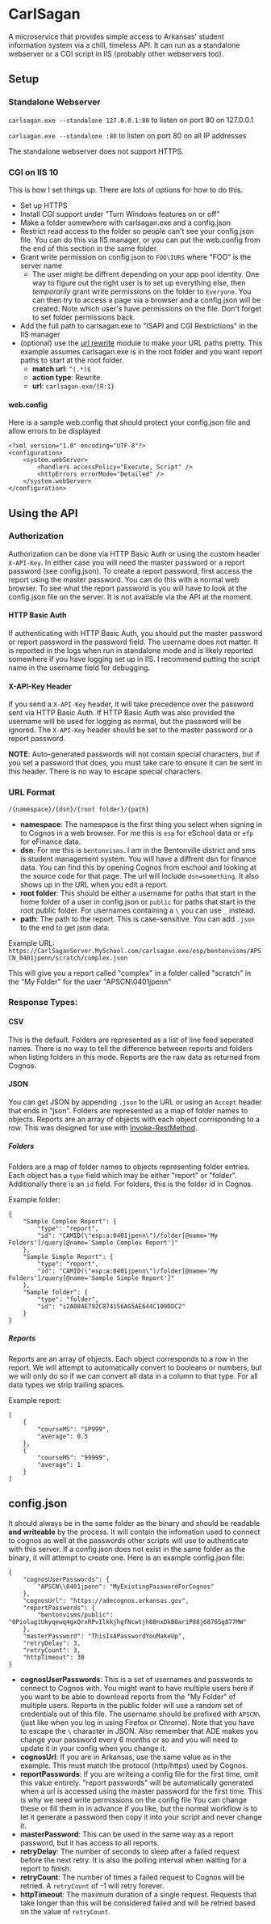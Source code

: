 # CarlSagan
A microservice that provides simple access to Arkansas' student information system via a chill, timeless API. It can run as a standalone webserver or a CGI script in IIS (probably other webservers too).

## Setup

### Standalone Webserver
`carlsagan.exe --standalone 127.0.0.1:80` to listen on port 80 on 127.0.0.1

`carlsagan.exe --standalone :80` to listen on port 80 on all IP addresses

The standalone webserver does not support HTTPS.

### CGI on IIS 10
This is how I set things up. There are lots of options for how to do this.
* Set up HTTPS
* Install CGI support under "Turn Windows features on or off"
* Make a folder somewhere with carlsagan.exe and a config.json
* Restrict read access to the folder so people can't see your config.json file. You can do this via IIS manager, or you can put the web.config from the end of this section in the same folder.
* Grant write permission on config.json to `FOO\IURS` where "FOO" is the server name
	* The user might be diffrent depending on your app pool identity. One way to figure out the right user is to set up everything else, then *temporarily* grant write permissions on the folder to `Everyone`. You can then try to access a page via a browser and a config.json will be created. Note which user's have permissions on the file. Don't forget to set folder permissions back.
* Add the full path to carlsagan.exe to "ISAPI and CGI Restrictions" in the IIS manager
* (optional) use the [url rewrite](https://www.iis.net/downloads/microsoft/url-rewrite) module to make your URL paths pretty. This example assumes carlsagan.exe is in the root folder and you want report paths to start at the root folder.
	* **match url**: `^(.*)$`
	* **action type**: Rewrite
	* **url**: `carlsagan.exe/{R:1}`

#### web.config
Here is a sample web.config that should protect your config.json file and allow errors to be displayed
```
<?xml version="1.0" encoding="UTF-8"?>
<configuration>
	<system.webServer>
		<handlers accessPolicy="Execute, Script" />
		<httpErrors errorMode="Detailed" />
	</system.webServer>
</configuration>
```

## Using the API

### Authorization
Authorization can be done via HTTP Basic Auth or using the custom header `X-API-Key`. In either case you will need the master password or a report password (see config.json). To create a report password, first access the report using the master password. You can do this with a normal web browser. To see what the report password is you will have to look at the config.json file on the server. It is not available via the API at the moment.
#### HTTP Basic Auth
If authenticating with HTTP Basic Auth, you should put the master password or report password in the password field. The username does not matter. It is reported in the logs when run in standalone mode and is likely reported somewhere if you have logging set up in IIS. I recommend putting the script name in the username field for debugging.

#### X-API-Key Header
If you send a `X-API-Key` header, it will take precedence over the password sent via HTTP Basic Auth. If HTTP Basic Auth was also provided the username will be used for logging as normal, but the password will be ignored. The `X-API-Key` header should be set to the master password or a report password.

**NOTE**: Auto-generated passwords will not contain special characters, but if you set a password that does, you must take care to ensure it can be sent in this header. There is no way to escape special characters.

### URL Format
`/{namespace}/{dsn}/{root folder}/{path}`

* **namespace**: The namespace is the first thing you select when signing in to Cognos in a web browser. For me this is `esp` for eSchool data or `efp` for eFinance data.
* **dsn**: For me this is `bentonvisms`. I am in the Bentonville district and sms is student management system. You will have a diffrent dsn for finance data. You can find this by opening Cognos from eschool and looking at the source code for that page. The url will include `dsn=something`. It also shows up in the URL when you edit a report.
* **root folder**: This should be either a username for paths that start in the home folder of a user in config.json or `public` for paths that start in the root public folder. For usernames containing a `\` you can use `_` instead.
* **path**: The path to the report. This is case-sensitive. You can add `.json` to the end to get json data.

Example URL: `https://CarlSaganServer.MySchool.com/carlsagan.exe/esp/bentonvisms/APSCN_0401jpenn/scratch/complex.json`

This will give you a report called "complex" in a folder called "scratch" in the "My Folder" for the user "APSCN\\0401jpenn"

### Response Types:
#### CSV
This is the default. Folders are represented as a list of line feed seperated names. There is no way to tell the difference between reports and folders when listing folders in this mode. Reports are the raw data as returned from Cognos.

#### JSON
You can get JSON by appending `.json` to the URL or using an `Accept` header that ends in "json". Folders are represented as a map of folder names to objects. Reports are an array of objects with each object corrisponding to a row. This was designed for use with [Invoke-RestMethod](https://docs.microsoft.com/en-us/powershell/module/microsoft.powershell.utility/Invoke-RestMethod).

##### Folders
Folders are a map of folder names to objects representing folder entries. Each object has a `type` field which may be either "report" or "folder". Additionally there is an `id` field. For folders, this is the folder id in Cognos.

Example folder:
```
{
	"Sample Complex Report": {
		"type": "report",
		"id": "CAMID(\"esp:a:0401jpenn\")/folder[@name='My Folders']/query[@name='Sample Complex Report']"
	},
	"Sample Simple Report": {
		"type": "report",
		"id": "CAMID(\"esp:a:0401jpenn\")/folder[@name='My Folders']/query[@name='Sample Simple Report']"
	},
	"Sample folder": {
		"type": "folder",
		"id": "i2A084E792C874156AG5AE644C109DDC2"
	}
}
```

##### Reports
Reports are an array of objects. Each object corresponds to a row in the report. We will attempt to automatically convert to booleans or numbers, but we will only do so if we can convert all data in a column to that type. For all data types we strip trailing spaces.

Example report:
```
[
	{
		"courseMS": "SP999",
		"average": 0.5
	},
	{
		"courseMS": "99999",
		"average": 1
	}
]
```

## config.json
It should always be in the same folder as the binary and should be readable **and writeable** by the process. It will contain the infomation used to connect to cognos as well at the passwords other scripts will use to authenticate with this server. If a config.json does not exist in the same folder as the binary, it will attempt to create one. Here is an example config.json file:
```
{
	"cognosUserPasswords": {
		"APSCN\\0401jpenn": "MyExistingPasswordForCognos"
	},
	"cognosUrl": "https://adecognos.arkansas.gov",
	"reportPasswords": {
		"bentonvisms/public": "0PiolugiUkyqewq4gxQrxRPvIlkkjhgfNcwtjh88nxDkBOar1P88j68765g877MW"
	},
	"masterPassword": "ThisIsAPasswordYouMakeUp",
	"retryDelay": 3,
	"retryCount": 3,
	"httpTimeout": 30
}
```

* **cognosUserPasswords**: This is a set of usernames and passwords to connect to Cognos with. You might want to have multiple users here if you want to be able to download reports from the "My Folder" of multiple users. Reports in the public folder will use a random set of credentials out of this file. The username should be prefixed with `APSCN\` (just like when you log in using Firefox or Chrome). Note that you have to escape the `\` character in JSON. Also remember that ADE makes you change your password every 6 months or so and you will need to update it in your config when you change it.
* **cognosUrl**: If you are in Arkansas, use the same value as in the example. This must match the protocol (http/https) used by Cognos.
* **reportPasswords**: If you are writeing a config file for the first time, omit this value entirely. "report passwords" will be automatically generated when a url is accessed using the master password for the first time. This is why we need write permissions on the config file You can change these or fill them in in advance if you like, but the normal workflow is to let it generate a password then copy it into your script and never change it.
* **masterPassword**: This can be used in the same way as a report password, but it has access to all reports.
* **retryDelay**: The number of seconds to sleep after a failed request before the next retry. It is also the polling interval when waiting for a report to finish.
* **retryCount**: The number of times a failed request to Cognos will be retried. A `retryCount` of -1 will retry forever. 
* **httpTimeout**: The maximum duration of a single request. Requests that take longer than this will be considered failed and will be retried based on the value of `retryCount`.
